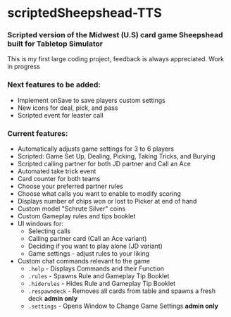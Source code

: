 # scriptedSheepshead-TTS  
### Scripted version of the Midwest (U.S) card game Sheepshead built for Tabletop Simulator  

This is my first large coding project, feedback is always appreciated. Work in progress  

### Next features to be added:  
* Implement onSave to save players custom settings
* New icons for deal, pick, and pass
* Scripted event for leaster call

### Current features:  
* Automatically adjusts game settings for 3 to 6 players  
* Scripted: Game Set Up, Dealing, Picking, Taking Tricks, and Burying
* Scripted calling partner for both JD partner and Call an Ace
* Automated take trick event  
* Card counter for both teams  
* Choose your preferred partner rules  
* Choose what calls you want to enable to modify scoring
* Displays number of chips won or lost to Picker at end of hand  
* Custom model "Schrute Silver" coins  
* Custom Gameplay rules and tips booklet
* UI windows for:  
  * Selecting calls  
  * Calling partner card (Call an Ace variant)  
  * Deciding if you want to play alone (JD variant)
  * Game settings - adjust rules to your liking  
* Custom chat commands relevant to the game  
  * `.help` - Displays Commands and their Function  
  * `.rules` - Spawns Rule and Gameplay Tip Booklet  
  * `.hiderules` - Hides Rule and Gameplay Tip Booklet  
  * `.respawndeck` - Removes all cards from table and spawns a fresh deck **admin only**  
  * `.settings` - Opens Window to Change Game Settings **admin only** 

